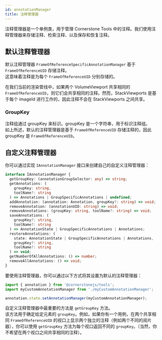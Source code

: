 ```yaml
---  
id: annotationManager  
title: 注释管理器  
---  
```


注释管理器是一个单例类，用于管理 Cornerstone Tools 中的注释。我们使用注释管理器来存储注释、检索注释、以及保存和恢复注释。  

## 默认注释管理器  
默认注释管理器 `FrameOfReferenceSpecificAnnotationManager` 基于 `FrameOfReferenceUID` 存储注释。  
这意味着注释是为每个 `FrameOfReferenceUID` 分别存储的。  

在我们当前的渲染管线中，如果两个 VolumeViewport 共享相同的 `FrameOfReferenceUID`，则它们会共享相同的注释。然而，StackViewports 是基于每个 imageId 进行工作的，因此注释不会在 StackViewports 之间共享。  

### GroupKey  
注释组通过 groupKey 来标识。groupKey 是一个字符串，用于标识注释组。  
如上所述，默认的注释管理器是基于 `FrameOfReferenceUID` 存储注释的，因此 groupKey 是 `FrameOfReferenceUID`。  

## 自定义注释管理器  

你可以通过实现 `IAnnotationManager` 接口来创建自己的自定义注释管理器：  

```ts  
interface IAnnotationManager {  
  getGroupKey: (annotationGroupSelector: any) => string;  
  getAnnotations: (  
    groupKey: string,  
    toolName?: string  
  ) => Annotations | GroupSpecificAnnotations | undefined;  
  addAnnotation: (annotation: Annotation, groupKey?: string) => void;  
  removeAnnotation: (annotationUID: string) => void;  
  removeAnnotations: (groupKey: string, toolName?: string) => void;  
  saveAnnotations: (  
    groupKey?: string,  
    toolName?: string  
  ) => AnnotationState | GroupSpecificAnnotations | Annotations;  
  restoreAnnotations: (  
    state: AnnotationState | GroupSpecificAnnotations | Annotations,  
    groupKey?: string,  
    toolName?: string  
  ) => void;  
  getNumberOfAllAnnotations: () => number;  
  removeAllAnnotations: () => void;  
}  
```  

要使用注释管理器，你可以通过以下方式将其设置为默认的注释管理器：  

```js  
import { annotation } from '@cornerstonejs/tools';  
import myCustomAnnotationManager from './myCustomAnnotationManager';  

annotation.state.setAnnotationManager(myCustomAnnotationManager);  
```  

自定义注释管理器中最重要的方法是 `getGroupKey` 方法。  
该方法用于确定给定元素的 `groupKey`。例如，如果你有一个用例，在两个共享相同 `FrameOfReferenceUID` 的视口上显示两个独立的注释（例如两个不同的阅片器），你可以使用 `getGroupKey` 方法为每个视口返回不同的 `groupKey`。（当然，你不希望在两个视口之间共享相同的注释）。  